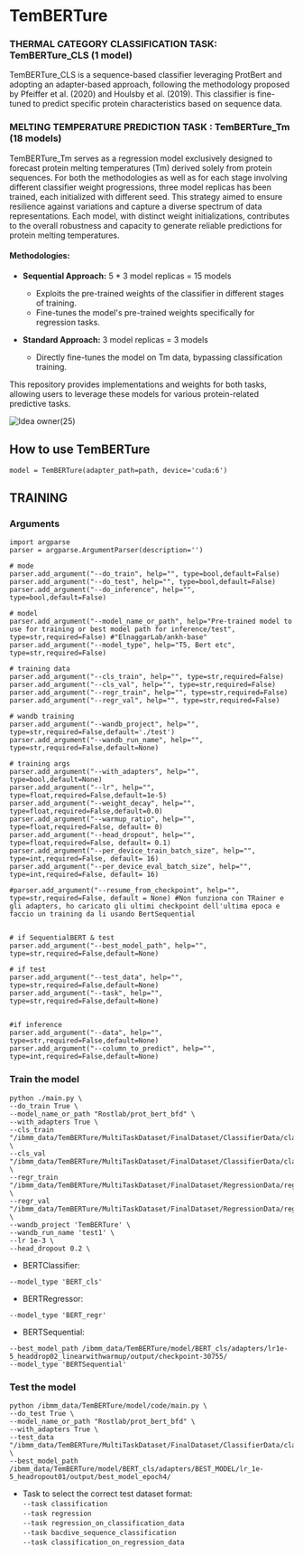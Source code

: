 # TemBERTure

### THERMAL CATEGORY CLASSIFICATION TASK: TemBERTure_CLS (1 model)

TemBERTure_CLS is a sequence-based classifier leveraging ProtBert and adopting an adapter-based approach, following the methodology proposed by Pfeiffer et al. (2020) and Houlsby et al. (2019). This classifier is fine-tuned to predict specific protein characteristics based on sequence data.

### MELTING TEMPERATURE PREDICTION TASK : TemBERTure_Tm (18 models)

TemBERTure_Tm serves as a regression model exclusively designed to forecast protein melting temperatures (Tm) derived solely from protein sequences.
For both the methodologies as well as for each stage involving different classifier weight progressions, three model replicas has been trained, each initialized with different seed. This strategy aimed to ensure resilience against variations and capture a diverse spectrum of data representations.
Each model, with distinct weight initializations, contributes to the overall robustness and capacity to generate reliable predictions for protein melting temperatures.

#### Methodologies:

- **Sequential Approach:** 5 * 3 model replicas = 15 models
  - Exploits the pre-trained weights of the classifier in different stages of training.
  - Fine-tunes the model's pre-trained weights specifically for regression tasks.

- **Standard Approach:** 3 model replicas = 3 models
  - Directly fine-tunes the model on Tm data, bypassing classification training.

This repository provides implementations and weights for both tasks, allowing users to leverage these models for various protein-related predictive tasks.

![Idea owner(25)](https://github.com/Ch-rode/TemBERTure/assets/61243245/07a15e0a-bc73-4164-9f13-1650eabbcb0e)

## How to use TemBERTure 
```
model = TemBERTure(adapter_path=path, device='cuda:6')
```
## TRAINING
### Arguments
```
import argparse
parser = argparse.ArgumentParser(description='')

# mode
parser.add_argument("--do_train", help="", type=bool,default=False)
parser.add_argument("--do_test", help="", type=bool,default=False)
parser.add_argument("--do_inference", help="", type=bool,default=False)

# model
parser.add_argument("--model_name_or_path", help="Pre-trained model to use for training or best model path for inference/test", type=str,required=False) #"ElnaggarLab/ankh-base"
parser.add_argument("--model_type", help="T5, Bert etc", type=str,required=False) 

# training data
parser.add_argument("--cls_train", help="", type=str,required=False)
parser.add_argument("--cls_val", help="", type=str,required=False)
parser.add_argument("--regr_train", help="", type=str,required=False)
parser.add_argument("--regr_val", help="", type=str,required=False)

# wandb training 
parser.add_argument("--wandb_project", help="", type=str,required=False,default='./test')
parser.add_argument("--wandb_run_name", help="", type=str,required=False,default=None)

# training args
parser.add_argument("--with_adapters", help="", type=bool,default=None)
parser.add_argument("--lr", help="", type=float,required=False,default=1e-5)
parser.add_argument("--weight_decay", help="", type=float,required=False,default=0.0)
parser.add_argument("--warmup_ratio", help="", type=float,required=False, default= 0)
parser.add_argument("--head_dropout", help="", type=float,required=False, default= 0.1)
parser.add_argument("--per_device_train_batch_size", help="", type=int,required=False, default= 16)
parser.add_argument("--per_device_eval_batch_size", help="", type=int,required=False, default= 16)

#parser.add_argument("--resume_from_checkpoint", help="", type=str,required=False, default = None) #Non funziona con TRainer e gli adapters, ho caricato gli ultimi checkpoint dell'ultima epoca e faccio un training da li usando BertSequential


# if SequentialBERT & test
parser.add_argument("--best_model_path", help="", type=str,required=False,default=None)

# if test
parser.add_argument("--test_data", help="", type=str,required=False,default=None)
parser.add_argument("--task", help="", type=str,required=False,default=None)


#if inference
parser.add_argument("--data", help="", type=str,required=False,default=None)
parser.add_argument("--column_to_predict", help="", type=int,required=False,default=None)
```
### Train the model 
```
python ./main.py \
--do_train True \
--model_name_or_path "Rostlab/prot_bert_bfd" \
--with_adapters True \
--cls_train "/ibmm_data/TemBERTure/MultiTaskDataset/FinalDataset/ClassifierData/classifier_train_filtered" \
--cls_val "/ibmm_data/TemBERTure/MultiTaskDataset/FinalDataset/ClassifierData/classifier_val_filtered" \
--regr_train "/ibmm_data/TemBERTure/MultiTaskDataset/FinalDataset/RegressionData/regression_train_UpDownSampling" \
--regr_val "/ibmm_data/TemBERTure/MultiTaskDataset/FinalDataset/RegressionData/regression_val" \
--wandb_project 'TemBERTure' \
--wandb_run_name 'test1' \
--lr 1e-3 \
--head_dropout 0.2 \
```

* BERTClassifier:
```
--model_type 'BERT_cls' 
```

* BERTRegressor:
```
--model_type 'BERT_regr' 
```

* BERTSequential:
```
--best_model_path /ibmm_data/TemBERTure/model/BERT_cls/adapters/lr1e-5_headdrop02_linearwithwarmup/output/checkpoint-30755/
--model_type 'BERTSequential' 
```
### Test the model 
```
python /ibmm_data/TemBERTure/model/code/main.py \
--do_test True \
--model_name_or_path "Rostlab/prot_bert_bfd" \
--with_adapters True \
--test_data "/ibmm_data/TemBERTure/MultiTaskDataset/FinalDataset/ClassifierData/classifier_test_filtered" \
--best_model_path /ibmm_data/TemBERTure/model/BERT_cls/adapters/BEST_MODEL/lr_1e-5_headropout01/output/best_model_epoch4/
```
* Task to select the correct test dataset format:  
`--task classification`  
`--task regression`  
`--task regression_on_classification_data`  
`--task bacdive_sequence_classification`  
`--task classification_on_regression_data`  
